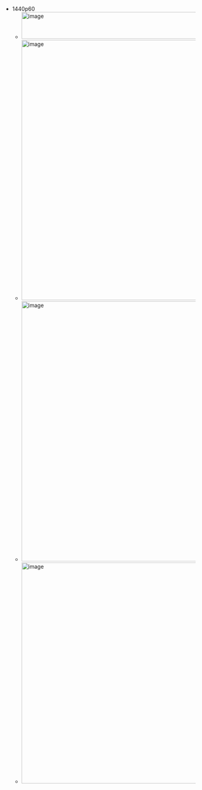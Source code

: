 
- 1440p60
  - <img width="1144" height="70" alt="image" src="https://github.com/user-attachments/assets/61ee4e9f-1d1d-4002-995c-4da289900d96" />
  - <img width="894" height="679" alt="image" src="https://github.com/user-attachments/assets/17eaaa55-3a9c-4307-90e6-1e9242630180" />
  - <img width="894" height="679" alt="image" src="https://github.com/user-attachments/assets/cc2a8633-efdf-4124-8fa9-020e2cb78c0b" />
  - <img width="1225" height="577" alt="image" src="https://github.com/user-attachments/assets/3b8c7f79-1619-44ca-a2f6-33ec762dd6d6" />


